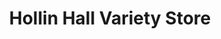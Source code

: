 ---
title: "Hollin Hall Variety Store"
url: /alexandria/hollin-hall-variety-store/
shop: variety store
---